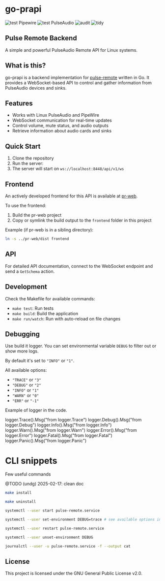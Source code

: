 # go-prapi

![test Pipewire](https://github.com/undg/go-prapi/actions/workflows/test-pipewire.yml/badge.svg)
![test PulseAudio](https://github.com/undg/go-prapi/actions/workflows/test-pulseaudio.yml/badge.svg)
![audit](https://github.com/undg/go-prapi/actions/workflows/audit.yml/badge.svg)
![tidy](https://github.com/undg/go-prapi/actions/workflows/tidy.yml/badge.svg)

## Pulse Remote Backend

A simple and powerful PulseAudio Remote API for Linux systems.

## What is this?

go-prapi is a backend implementation for [pulse-remote](https://github.com/undg/pulse-remote) written in Go. It provides a WebSocket-based API to control and gather information from PulseAudio devices and sinks.

## Features

- Works with Linux PulseAudio and PipeWire
- WebSocket communication for real-time updates
- Control volume, mute status, and audio outputs
- Retrieve information about audio cards and sinks

## Quick Start

1. Clone the repository
2. Run the server:
3. The server will start on `ws://localhost:8448/api/v1/ws`

## Frontend

An actively developed frontend for this API is available at [pr-web](https://github.com/undg/pr-web).

To use the frontend:

1. Build the pr-web project
2. Copy or symlink the build output to the `frontend` folder in this project

Example (if pr-web is in a sibling directory):
```bash
ln -s ../pr-web/dist frontend
```


## API

For detailed API documentation, connect to the WebSocket endpoint and send a `GetSchema` action.

## Development

Check the Makefile for available commands:

- `make test`: Run tests
- `make build`: Build the application
- `make run/watch`: Run with auto-reload on file changes

## Debugging

Use build it logger. You can set environmental variable `DEBUG` to filter out or show more logs.

By default it's set to `"INFO"` or `"1"`.

All available options:

* `"TRACE"` or `"3"`
* `"DEBUG"` or `"2"`
* `"INFO"` or `"1"`
* `"WARN"` or `"0"`
* `"ERR"` or `"-1"`


Example of logger in the code.

logger.Trace().Msg("from logger.Trace")
logger.Debug().Msg("from logger.Debug")
logger.Info().Msg("from logger.Info")
logger.Warn().Msg("from logger.Warn")
logger.Error().Msg("from logger.Error")
logger.Fatal().Msg("from logger.Fatal")
logger.Panic().Msg("from logger.Panic")

# CLI snippets

Few useful commands

@TODO (undg) 2025-02-17: clean doc

```bash
make install

make uninstall

systemctl --user start pulse-remote.service

systemctl --user set-environment DEBUG=trace # see available options in Debugging section

systemctl --user restart pulse-remote.service

systemctl --user unset-environment DEBUG

journalctl --user -u pulse-remote.service -f --output cat

```

## License

This project is licensed under the GNU General Public License v2.0.

